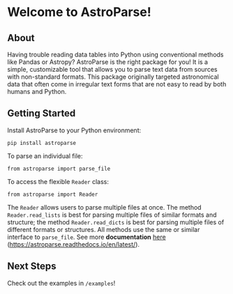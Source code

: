 # Welcome to AstroParse!

## About

Having trouble reading data tables into Python using conventional methods like
Pandas or Astropy? AstroParse is the right package for you! It is a simple,
customizable tool that allows you to parse text data from sources with 
non-standard formats. This package originally targeted astronomical data 
that often come in irregular text forms that are not easy to read by both 
humans and Python.

## Getting Started

Install AstroParse to your Python environment:

```pip install astroparse```

To parse an individual file:

```from astroparse import parse_file```

To access the flexible `Reader` class:

```from astroparse import Reader```

The `Reader` allows users to parse multiple files at once. The method 
`Reader.read_lists` is best for parsing multiple files of similar formats 
and structure; the method `Reader.read_dicts` is best for parsing multiple 
files of different formats or structures. All methods use the same or 
similar interface to `parse_file`. See more **documentation**
[here](https://astroparse.readthedocs.io/en/latest/ "astroparse docs")
(https://astroparse.readthedocs.io/en/latest/).

## Next Steps

Check out the examples in `/examples`!

